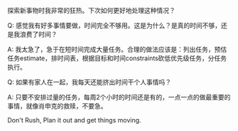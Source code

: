 探索新事物时我非常的狂热。下次如何更好地处理这种情况？

Q: 感觉我有好多事情要做，时间完全不够用。这是为什么？是真的时间不够，还是我浪费了时间？

A: 我太急了，急于在短时间完成大量任务。合理的做法应该是：列出任务，预估任务estimate，排时间表，根据目标和时间constraints砍低优先级任务，分任务执行。

Q: 如果有家人在一起，我每天还能挤出时间干个人事情吗？

A: 只要不安排过量的任务，每周2个小时的时间还是有的，一点一点的做最重要的事情，就像肖申克的救赎，不要急。

Don't Rush, Plan it out and get things moving.
